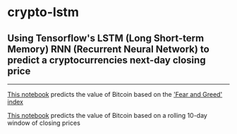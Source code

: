 # crypto-lstm

## Using Tensorflow's LSTM (Long Short-term Memory) RNN (Recurrent Neural Network) to predict a cryptocurrencies next-day closing price

---

 [This notebook](/lstm_crypto_predictor-fng.ipynb) predicts the value of Bitcoin based on the ['Fear and Greed' index](https://alternative.me/crypto/fear-and-greed-index/)

 [This notebook](/lstm_crypto_predictor-closing.ipynb) predicts the value of Bitcoin based on a rolling 10-day window of closing prices
